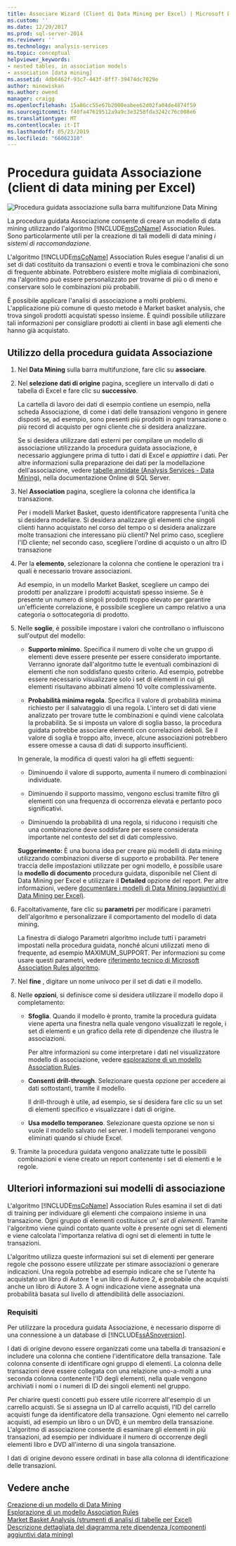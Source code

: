 ```yaml
---
title: Associare Wizard (Client di Data Mining per Excel) | Microsoft Docs
ms.custom: ''
ms.date: 12/29/2017
ms.prod: sql-server-2014
ms.reviewer: ''
ms.technology: analysis-services
ms.topic: conceptual
helpviewer_keywords:
- nested tables, in association models
- association [data mining]
ms.assetid: 4db6462f-93c7-443f-8ff7-39474dc7029e
author: minewiskan
ms.author: owend
manager: craigg
ms.openlocfilehash: 15a86cc55e67b2000eabee62d02fa04de4874f59
ms.sourcegitcommit: f40fa47619512a9a9c3e3258fda3242c76c008e6
ms.translationtype: MT
ms.contentlocale: it-IT
ms.lasthandoff: 05/23/2019
ms.locfileid: "66062310"
---
```

# <a name="associate-wizard-data-mining-client-for-excel"></a>Procedura guidata Associazione (client di data mining per Excel)
  ![Procedura guidata associazione sulla barra multifunzione Data Mining](media/dmc-associate.gif "procedura guidata nella barra multifunzione Data Mining di associazione")  
  
 La procedura guidata Associazione consente di creare un modello di data mining utilizzando l'algoritmo [!INCLUDE[msCoName](../includes/msconame-md.md)] Association Rules. Sono particolarmente utili per la creazione di tali modelli di data mining *i sistemi di raccomandazione*.  
  
 L'algoritmo [!INCLUDE[msCoName](../includes/msconame-md.md)] Association Rules esegue l'analisi di un set di dati costituito da transazioni o eventi e trova le combinazioni che sono di frequente abbinate. Potrebbero esistere molte migliaia di combinazioni, ma l'algoritmo può essere personalizzato per trovarne di più o di meno e conservare solo le combinazioni più probabili.  
  
 È possibile applicare l'analisi di associazione a molti problemi. L'applicazione più comune di questo metodo è Market basket analysis, che trova singoli prodotti acquistati spesso insieme. È quindi possibile utilizzare tali informazioni per consigliare prodotti ai clienti in base agli elementi che hanno già acquistato.  
  
## <a name="using-the-associate-wizard"></a>Utilizzo della procedura guidata Associazione  
  
1.  Nel **Data Mining** sulla barra multifunzione, fare clic su **associare**.  
  
2.  Nel **selezione dati di origine** pagina, scegliere un intervallo di dati o tabella di Excel e fare clic su **successivo**.  
  
     La cartella di lavoro dei dati di esempio contiene un esempio, nella scheda Associazione, di come i dati delle transazioni vengono in genere disposti se, ad esempio, sono presenti più prodotti in ogni transazione o più record di acquisto per ogni cliente che si desidera analizzare.  
  
     Se si desidera utilizzare dati esterni per compilare un modello di associazione utilizzando la procedura guidata associazione, è necessario aggiungere prima di tutto i dati di Excel e *appiattire* i dati. Per altre informazioni sulla preparazione dei dati per la modellazione dell'associazione, vedere [tabelle annidate &#40;Analysis Services - Data Mining&#41;](data-mining/nested-tables-analysis-services-data-mining.md), nella documentazione Online di SQL Server.  
  
3.  Nel **Association** pagina, scegliere la colonna che identifica la transazione.  
  
     Per i modelli Market Basket, questo identificatore rappresenta l'unità che si desidera modellare. Si desidera analizzare gli elementi che singoli clienti hanno acquistato nel corso del tempo o si desidera analizzare molte transazioni che interessano più clienti? Nel primo caso, scegliere l'ID cliente; nel secondo caso, scegliere l'ordine di acquisto o un altro ID transazione  
  
4.  Per la **elemento**, selezionare la colonna che contiene le operazioni tra i quali è necessario trovare associazioni.  
  
     Ad esempio, in un modello Market Basket, scegliere un campo dei prodotti per analizzare i prodotti acquistati spesso insieme. Se è presente un numero di singoli prodotti troppo elevato per garantire un'efficiente correlazione, è possibile scegliere un campo relativo a una categoria o sottocategoria di prodotto.  
  
5.  Nelle **soglie**, è possibile impostare i valori che controllano o influiscono sull'output del modello:  
  
    -   **Supporto minimo.** Specifica il numero di volte che un gruppo di elementi deve essere presente per essere considerato importante. Verranno ignorate dall'algoritmo tutte le eventuali combinazioni di elementi che non soddisfano questo criterio. Ad esempio, potrebbe essere necessario visualizzare solo i set di elementi in cui gli elementi risultavano abbinati almeno 10 volte complessivamente.  
  
    -   **Probabilità minima regola**. Specifica il valore di probabilità minima richiesto per il salvataggio di una regola. L'intero set di dati viene analizzato per trovare tutte le combinazioni e quindi viene calcolata la probabilità. Se si imposta un valore di soglia basso, la procedura guidata potrebbe associare elementi con correlazioni deboli. Se il valore di soglia è troppo alto, invece, alcune associazioni potrebbero essere omesse a causa di dati di supporto insufficienti.  
  
     In generale, la modifica di questi valori ha gli effetti seguenti:  
  
    -   Diminuendo il valore di supporto, aumenta il numero di combinazioni individuate.  
  
    -   Diminuendo il supporto massimo, vengono esclusi tramite filtro gli elementi con una frequenza di occorrenza elevata e pertanto poco significativi.  
  
    -   Diminuendo la probabilità di una regola, si riducono i requisiti che una combinazione deve soddisfare per essere considerata importante nel contesto del set di dati complessivo.  
  
     **Suggerimento:** È una buona idea per creare più modelli di data mining utilizzando combinazioni diverse di supporto e probabilità. Per tenere traccia delle impostazioni utilizzate per ogni modello, è possibile usare la **modello di documento** procedura guidata, disponibile nel Client di Data Mining per Excel e utilizzare il **Detailed** opzione del report. Per altre informazioni, vedere [documentare i modelli di Data Mining &#40;aggiuntivi di Data Mining per Excel&#41;](documenting-mining-models-data-mining-add-ins-for-excel.md).  
  
6.  Facoltativamente, fare clic su **parametri** per modificare i parametri dell'algoritmo e personalizzare il comportamento del modello di data mining.  
  
     La finestra di dialogo Parametri algoritmo include tutti i parametri impostati nella procedura guidata, nonché alcuni utilizzati meno di frequente, ad esempio MAXIMUM_SUPPORT. Per informazioni su come usare questi parametri, vedere [riferimento tecnico di Microsoft Association Rules algoritmo](data-mining/microsoft-association-algorithm-technical-reference.md).  
  
7.  Nel **fine** , digitare un nome univoco per il set di dati e il modello.  
  
8.  Nelle **opzioni**, si definisce come si desidera utilizzare il modello dopo il completamento:  
  
    -   **Sfoglia**.  Quando il modello è pronto, tramite la procedura guidata viene aperta una finestra nella quale vengono visualizzati le regole, i set di elementi e un grafico della rete di dipendenze che illustra le associazioni.  
  
         Per altre informazioni su come interpretare i dati nel visualizzatore modello di associazione, vedere [esplorazione di un modello Association Rules](browsing-an-association-rules-model.md).  
  
    -   **Consenti drill-through**. Selezionare questa opzione per accedere ai dati sottostanti, tramite il modello.  
  
         Il drill-through è utile, ad esempio, se si desidera fare clic su un set di elementi specifico e visualizzare i dati di origine.  
  
    -   **Usa modello temporaneo**. Selezionare questa opzione se non si vuole il modello salvato nel server. I modelli temporanei vengono eliminati quando si chiude Excel.  
  
9. Tramite la procedura guidata vengono analizzate tutte le possibili combinazioni e viene creato un report contenente i set di elementi e le regole.  
  
## <a name="more-about-association-models"></a>Ulteriori informazioni sui modelli di associazione  
 L'algoritmo [!INCLUDE[msCoName](../includes/msconame-md.md)] Association Rules esamina il set di dati di training per individuare gli elementi che compaiono insieme in una transazione. Ogni gruppo di elementi costituisce un' *set di elementi*. Tramite l'algoritmo viene quindi contato quante volte è presente ogni set di elementi e viene calcolata l'importanza relativa di ogni set di elementi in tutte le transazioni.  
  
 L'algoritmo utilizza queste informazioni sui set di elementi per generare regole che possono essere utilizzate per stimare associazioni o generare indicazioni. Una regola potrebbe ad esempio indicare che se l'utente ha acquistato un libro di Autore 1 e un libro di Autore 2, è probabile che acquisti anche un libro di Autore 3. A ogni indicazione viene assegnata una probabilità basata sul livello di attendibilità delle associazioni.  
  
### <a name="requirements"></a>Requisiti  
 Per utilizzare la procedura guidata Associazione, è necessario disporre di una connessione a un database di [!INCLUDE[ssASnoversion](../includes/ssasnoversion-md.md)].  
  
 I dati di origine devono essere organizzati come una tabella di transazioni e includere una colonna che contiene l'identificatore della transazione. Tale colonna consente di identificare ogni gruppo di elementi. La colonna delle transazioni deve essere collegata con una relazione uno-a-molti a una seconda colonna contenente l'ID degli elementi, nella quale vengono archiviati i nomi o i numeri di ID dei singoli elementi nel gruppo.  
  
 Per chiarire questi concetti può essere utile ricorrere all'esempio di un carrello acquisti. Se si assegna un ID al carrello acquisti, l'ID del carrello acquisti funge da identificatore della transazione. Ogni elemento nel carrello acquisti, ad esempio un libro o un DVD, è un membro della transazione. L'algoritmo di associazione consente di esaminare gli elementi in più transazioni, ad esempio per individuare il numero di occorrenze degli elementi libro e DVD all'interno di una singola transazione.  
  
 I dati di origine devono essere ordinati in base alla colonna di identificazione delle transazioni.  
  
## <a name="see-also"></a>Vedere anche  
 [Creazione di un modello di Data Mining](creating-a-data-mining-model.md)   
 [Esplorazione di un modello Association Rules](browsing-an-association-rules-model.md)   
 [Market Basket Analysis &#40;strumenti di analisi di tabelle per Excel&#41;](shopping-basket-analysis-table-analysistools-for-excel.md)   
 [Descrizione dettagliata del diagramma rete dipendenza &#40;componenti aggiuntivi data mining&#41;](dependency-network-diagram-walkthrough-data-mining-add-ins.md)  
  
  
